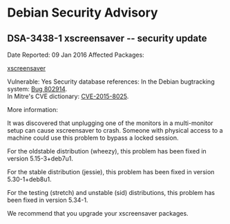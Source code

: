 
Debian Security Advisory
========================


DSA-3438-1 xscreensaver -- security update
------------------------------------------



Date Reported:
09 Jan 2016
Affected Packages:

[xscreensaver](https://packages.debian.org/src:xscreensaver)

Vulnerable:
Yes
Security database references:
In the Debian bugtracking system: [Bug 802914](https://bugs.debian.org/cgi-bin/bugreport.cgi?bug=802914).  
In Mitre's CVE dictionary: [CVE-2015-8025](https://security-tracker.debian.org/tracker/CVE-2015-8025).  

More information:

It was discovered that unplugging one of the monitors in a multi-monitor
setup can cause xscreensaver to crash. Someone with physical access to
a machine could use this problem to bypass a locked session.


For the oldstable distribution (wheezy), this problem has been fixed
in version 5.15-3+deb7u1.


For the stable distribution (jessie), this problem has been fixed in
version 5.30-1+deb8u1.


For the testing (stretch) and unstable (sid) distributions, this problem
has been fixed in version 5.34-1.


We recommend that you upgrade your xscreensaver packages.





